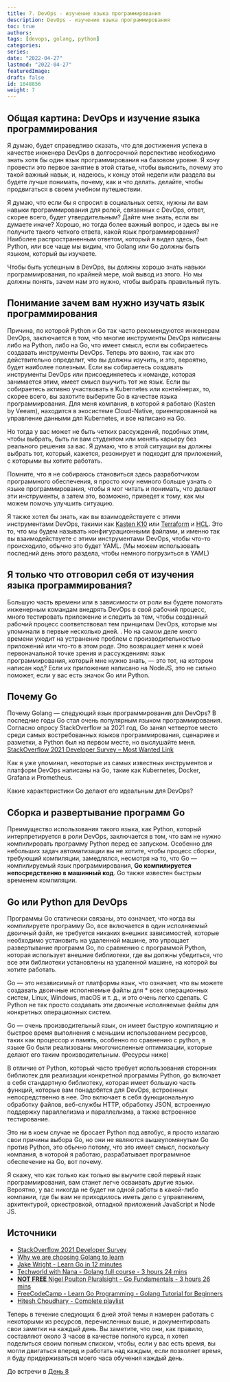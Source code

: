 ```yaml
---
title: 7. DevOps - изучение языка программирования
description: DevOps - изучение языка программирования
toc: true
authors:
tags: [devops, golang, python]
categories:
series:
date: "2022-04-27"
lastmod: "2022-04-27"
featuredImage:
draft: false
id: 1048856
weight: 7
---
```


## Общая картина: DevOps и изучение языка программирования

Я думаю, будет справедливо сказать, что для достижения успеха в качестве инженера DevOps в долгосрочной перспективе необходимо знать хотя бы один язык программирования на базовом уровне. Я хочу провести это первое занятие в этой статье, чтобы выяснить, почему это такой важный навык, и, надеюсь, к концу этой недели или раздела вы будете лучше понимать, почему, как и что делать. делайте, чтобы продвигаться в своем учебном путешествии.

Я думаю, что если бы я спросил в социальных сетях, нужны ли вам навыки программирования для ролей, связанных с DevOps, ответ, скорее всего, будет утвердительным? Дайте мне знать, если вы думаете иначе? Хорошо, но тогда более важный вопрос, и здесь вы не получите такого четкого ответа, какой язык программирования? Наиболее распространенным ответом, который я видел здесь, был Python, или все чаще мы видим, что Golang или Go должны быть языком, который вы изучаете.

Чтобы быть успешным в DevOps, вы должны хорошо знать навыки программирования, по крайней мере, мой вывод из этого. Но мы должны понять, зачем нам это нужно, чтобы выбрать правильный путь.

## Понимание зачем вам нужно изучать язык программирования

Причина, по которой Python и Go так часто рекомендуются инженерам DevOps, заключается в том, что многие инструменты DevOps написаны либо на Python, либо на Go, что имеет смысл, если вы собираетесь создавать инструменты DevOps. Теперь это важно, так как это действительно определит, что вы должны изучить, и это, вероятно, будет наиболее полезным. Если вы собираетесь создавать инструменты DevOps или присоединяетесь к команде, которая занимается этим, имеет смысл выучить тот же язык. Если вы собираетесь активно участвовать в Kubernetes или контейнерах, то, скорее всего, вы захотите выберите Go в качестве языка программирования. Для меня компания, в которой я работаю (Kasten by Veeam), находится в экосистеме Cloud-Native, ориентированной на управление данными для Kubernetes, и все написано на Go.

Но тогда у вас может не быть четких рассуждений, подобных этим, чтобы выбрать, быть ли вам студентом или менять карьеру без реального решения за вас. Я думаю, что в этой ситуации вы должны выбрать тот, который, кажется, резонирует и подходит для приложений, с которыми вы хотите работать.

Помните, что я не собираюсь становиться здесь разработчиком программного обеспечения, я просто хочу немного больше узнать о языке программирования, чтобы я мог читать и понимать, что делают эти инструменты, а затем это, возможно, приведет к тому, как мы можем помочь улучшить ситуацию.

Я также хотел бы знать, как вы взаимодействуете с этими инструментами DevOps, такими как [Kasten K10](https://www.kasten.io/product/) или [Terraform](https://www.terraform.io/) и [HCL](https://www.terraform.io/language/configuration-0-11/syntax). Это то, что мы будем называть конфигурационными файлами, и именно так вы взаимодействуете с этими инструментами DevOps, чтобы что-то происходило, обычно это будет YAML. (Мы можем использовать последний день этого раздела, чтобы немного погрузиться в YAML)

## Я только что отговорил себя от изучения языка программирования?

Большую часть времени или в зависимости от роли вы будете помогать инженерным командам внедрять DevOps в свой рабочий процесс, много тестировать приложение и следить за тем, чтобы созданный рабочий процесс соответствовал тем принципам DevOps, которые мы упоминали в первые несколько дней. . Но на самом деле много времени уходит на устранение проблем с производительностью приложений или что-то в этом роде. Это возвращает меня к моей первоначальной точке зрения и рассуждениям: язык программирования, который мне нужно знать, — это тот, на котором написан код? Если их приложение написано на NodeJS, это не сильно поможет, если у вас есть значок Go или Python.

## Почему Go

Почему Golang — следующий язык программирования для DevOps? В последние годы Go стал очень популярным языком программирования. Согласно опросу StackOverflow за 2021 год, Go занял четвертое место среди самых востребованных языков программирования, сценариев и разметки, а Python был на первом месте, но выслушайте меня. [StackOverflow 2021 Developer Survey – Most Wanted Link](https://insights.stackoverflow.com/survey/2021#section-most-loved-dreaded-and-wanted-programming-scripting-and-markup-languages)

Как я уже упоминал, некоторые из самых известных инструментов и платформ DevOps написаны на Go, такие как Kubernetes, Docker, Grafana и Prometheus.

Какие характеристики Go делают его идеальным для DevOps?

## Сборка и развертывание программ Go

Преимущество использования такого языка, как Python, который интерпретируется в роли DevOps, заключается в том, что вам не нужно компилировать программу Python перед ее запуском. Особенно для небольших задач автоматизации вы не хотите, чтобы процесс сборки, требующий компиляции, замедлялся, несмотря на то, что Go — компилируемый язык программирования, **Go компилируется непосредственно в машинный код**. Go также известен быстрым временем компиляции.

## Go или Python для DevOps

Программы Go статически связаны, это означает, что когда вы компилируете программу Go, все включается в один исполняемый двоичный файл, не требуется никаких внешних зависимостей, которые необходимо установить на удаленной машине, это упрощает развертывание программ Go, по сравнению с программой Python, которая использует внешние библиотеки, где вы должны убедиться, что все эти библиотеки установлены на удаленной машине, на которой вы хотите работать.

Go — это независимый от платформы язык, что означает, что вы можете создавать двоичные исполняемые файлы для * всех операционных систем, Linux, Windows, macOS и т. д., и это очень легко сделать. С Python не так просто создавать эти двоичные исполняемые файлы для конкретных операционных систем.

Go — очень производительный язык, он имеет быструю компиляцию и быстрое время выполнения с меньшим использованием ресурсов, таких как процессор и память, особенно по сравнению с python, в языке Go были реализованы многочисленные оптимизации, которые делают его таким производительным. (Ресурсы ниже)

В отличие от Python, который часто требует использования сторонних библиотек для реализации конкретной программы Python, go включает в себя стандартную библиотеку, которая имеет большую часть функций, которые вам понадобятся для DevOps, встроенных непосредственно в нее. Это включает в себя функциональную обработку файлов, веб-службы HTTP, обработку JSON, встроенную поддержку параллелизма и параллелизма, а также встроенное тестирование.

Это ни в коем случае не бросает Python под автобус, я просто излагаю свои причины выбора Go, но они не являются вышеупомянутым Go против Python, это обычно потому, что это имеет смысл, поскольку компания, в которой я работаю, разрабатывает программное обеспечение на Go, вот почему.

Я скажу, что как только как только вы выучите свой первый язык программирования, вам станет легче осваивать другие языки. Вероятно, у вас никогда не будет ни одной работы в какой-либо компании, где бы вам не приходилось иметь дело с управлением, архитектурой, оркестровкой, отладкой приложений JavaScript и Node JS.

## Источники

- [StackOverflow 2021 Developer Survey](https://insights.stackoverflow.com/survey/2021)
- [Why we are choosing Golang to learn](https://www.youtube.com/watch?v=7pLqIIAqZD4&t=9s)
- [Jake Wright - Learn Go in 12 minutes](https://www.youtube.com/watch?v=C8LgvuEBraI&t=312s)
- [Techworld with Nana - Golang full course - 3 hours 24 mins](https://www.youtube.com/watch?v=yyUHQIec83I)
- [**NOT FREE** Nigel Poulton Pluralsight - Go Fundamentals - 3 hours 26 mins](https://www.pluralsight.com/courses/go-fundamentals)
- [FreeCodeCamp -  Learn Go Programming - Golang Tutorial for Beginners](https://www.youtube.com/watch?v=YS4e4q9oBaU&t=1025s)
- [Hitesh Choudhary - Complete playlist](https://www.youtube.com/playlist?list=PLRAV69dS1uWSR89FRQGZ6q9BR2b44Tr9N)

Теперь в течение следующих 6 дней этой темы я намерен работать с некоторыми из ресурсов, перечисленных выше, и документировать свои заметки на каждый день. Вы заметите, что они, как правило, составляют около 3 часов в качестве полного курса, я хотел поделиться своим полным списком, чтобы, если у вас есть время, вы могли двигаться вперед и работать над каждым, если позволяет время, я буду придерживаться моего часа обучения каждый день.

До встречи в [День 8](../day08)
